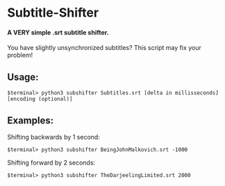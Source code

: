 # Subtitle-Shifter

#### A VERY simple .srt subtitle shifter.

You have slightly unsynchronized subtitles? This script may fix your problem!


## Usage:

```
$terminal> python3 subshifter Subtitles.srt [delta in millisseconds] [encoding (optional)]
```

## Examples:

Shifting backwards by 1 second:

```
$terminal> python3 subshifter BeingJohnMalkovich.srt -1000
```

Shifting forward by 2 seconds:

```
$terminal> python3 subshifter TheDarjeelingLimited.srt 2000
```